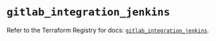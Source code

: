 # `gitlab_integration_jenkins`

Refer to the Terraform Registry for docs: [`gitlab_integration_jenkins`](https://registry.terraform.io/providers/gitlabhq/gitlab/17.10.0/docs/resources/integration_jenkins).
